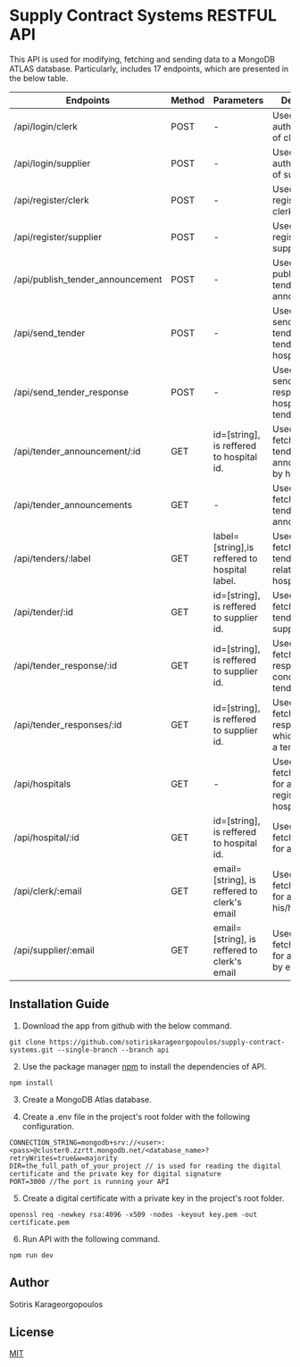 # Supply Contract Systems RESTFUL API

This API is used for modifying, fetching and sending data to a MongoDB ATLAS database. Particularly, includes 17 endpoints, which are presented in the below table.

Endpoints|Method|Parameters|Description
---|---|---|---
/api/login/clerk|POST|-|Used for authentication of clerk.
/api/login/supplier|POST|-|Used for authentication of supplier.
/api/register/clerk|POST|-|Used for the registration of clerk.
/api/register/supplier|POST|-|Used for the registration of supplier.
/api/publish_tender_announcement|POST|-|Used for the publication of a tender announcement.
/api/send_tender|POST|-|Used for sending tenders a tenderer to hospitals.
/api/send_tender_response|POST|-|Used for sending response a hospital to tenderers.
/api/tender_announcement/:id|GET|id=[string], is reffered to hospital id.|Used for fetching a tender annoucement by hospital id
/api/tender_announcements|GET|-|Used for fetching all tender announcements
/api/tenders/:label|GET|label=[string],is reffered to hospital label.|Used for fetching tenders that are related to a hospital.
/api/tender/:id|GET|id=[string], is reffered to supplier id.|Used for fetching a tender by supplier id.
/api/tender_response/:id|GET|id=[string], is reffered to supplier id.|Used for fetching a response which concerns a tenderer.
/api/tender_responses/:id|GET|id=[string], is reffered to supplier id.|Used for fetching responses which concern a tenderer.
/api/hospitals|GET|-|Used for fetching details for all registered hospitals
/api/hospital/:id|GET|id=[string], is reffered to hospital id.|Used for fetching details for a hospital.
/api/clerk/:email|GET|email=[string], is reffered to clerk's email|Used for fetching details for a clerk by his/her email.
/api/supplier/:email|GET|email=[string], is reffered to clerk's email|Used for fetching details for a supplier by email.



## Installation Guide

1. Download the app from github with the below command.
```
git clone https://github.com/sotiriskarageorgopoulos/supply-contract-systems.git --single-branch --branch api
```

2. Use the package manager [npm](https://www.npmjs.com/) to install the dependencies of API.

```
npm install 
```

3. Create a MongoDB Atlas database.

4. Create a .env file in the project's root folder with the following configuration.
```
CONNECTION_STRING=mongodb+srv://<user>:<pass>@cluster0.zzrtt.mongodb.net/<database_name>?retryWrites=true&w=majority
DIR=the_full_path_of_your_project // is used for reading the digital certificate and the private key for digital signature
PORT=3000 //The port is running your API
```
5. Create a digital certificate with a private key in the project's root folder.
```
openssl req -newkey rsa:4096 -x509 -nodes -keyout key.pem -out certificate.pem 
```
6. Run API with the following command.
```
npm run dev
```
## Author
Sotiris Karageorgopoulos

## License
[MIT](https://choosealicense.com/licenses/mit/)